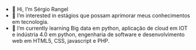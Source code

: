 - 👋 Hi, I’m Sérgio Rangel
- 👀 I’m interested in estágios que possam aprimorar meus conhecimentos em tecnologia.
- 🌱 I’m currently learning Big data em python, aplicação de cloud em IOT e indústria 4.0 em python, engenharia de software e desenvolvimento web em HTML5, CSS, javascript e PHP.


<!---
rangelzinn/rangelzinn is a ✨ special ✨ repository because its `README.md` (this file) appears on your GitHub profile.
You can click the Preview link to take a look at your changes.
--->
